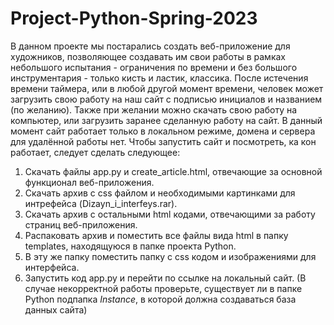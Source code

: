 # Project-Python-Spring-2023
В данном проекте мы постарались создать веб-приложение для художников, позволяющее создавать им свои работы в рамках небольшого испытания - ограничения по времени и без большого инструментария - только кисть и ластик, классика. После истечения времени таймера, или в любой другой момент времени, человек может загрузить свою работу на наш сайт с подписью инициалов и названием (по желанию). Также при желании можно скачать свою работу на компьютер, или загрузить заранее сделанную работу на сайт.
В данный момент сайт работает только в локальном режиме, домена и сервера для удалённой работы нет.
Чтобы запустить сайт и посмотреть, ка кон работает, следует сделать следующее:
1. Скачать файлы app.py и create_article.html, отвечающие за основной функционал веб-приложения.
2. Скачать архив с css файлом и необходимыми картинками для интрефейса (Dizayn_i_interfeys.rar).
3. Скачать архив с остальными html кодами, отвечающими за работу страниц веб-приложения. 
4. Распаковать архив и поместить все файлы вида html в папку templates, находящуюся в папке проекта Python.
5. В эту же папку поместить папку с css кодом и изображениями для интерфейса.
6. Запустить код app.py и перейти по ссылке на локальный сайт.
(В случае некорректной работы проверьте, существует ли в папке Python подпапка *Instance*, в которой должна создаваться база данных сайта)
